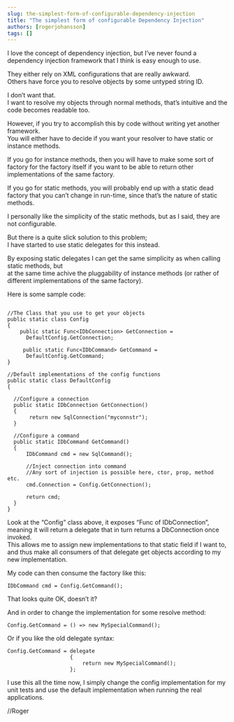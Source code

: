 ```yaml
---
slug: the-simplest-form-of-configurable-dependency-injection
title: "The simplest form of configurable Dependency Injection"
authors: [rogerjohansson]
tags: []
---
```

I love the concept of dependency injection, but I’ve never found a dependency injection framework that I think is easy enough to use.

<!-- truncate -->

They either rely on XML configurations that are really awkward.  
Others have force you to resolve objects by some untyped string ID.

I don’t want that.  
I want to resolve my objects through normal methods, that’s intuitive and the code becomes readable too.

However, if you try to accomplish this by code without writing yet another framework.  
You will either have to decide if you want your resolver to have static or instance methods.

If you go for instance methods, then you will have to make some sort of factory for the factory itself if you want to be able to return other implementations of the same factory.

If you go for static methods, you will probably end up with a static dead factory that you can’t change in run-time, since that’s the nature of static methods.

I personally like the simplicity of the static methods, but as I said, they are not configurable.

But there is a quite slick solution to this problem;  
I have started to use static delegates for this instead.

By exposing static delegates I can get the same simplicity as when calling static methods, but  
at the same time achive the pluggability of instance methods (or rather of different implementations of the same factory).

Here is some sample code:

```

//The Class that you use to get your objects
public static class Config
{
    public static Func<IDbConnection> GetConnection = 
      DefaultConfig.GetConnection;

     public static Func<IDbCommand> GetCommand = 
      DefaultConfig.GetCommand;
}

//Default implementations of the config functions
public static class DefaultConfig
{

  //Configure a connection
  public static IDbConnection GetConnection()
  {
       return new SqlConnection("myconnstr");
  }

  //Configure a command
  public static IDbCommand GetCommand()
  {
      IDbCommand cmd = new SqlCommand();
    
      //Inject connection into command
      //Any sort of injection is possible here, ctor, prop, method etc.
      cmd.Connection = Config.GetConnection();

      return cmd;
  }
}
```

Look at the “Config” class above, it exposes “Func of IDbConnection”, meaning it will return a delegate that in turn returns a DbConnection once invoked.  
This allows me to assign new implementations to that static field if I want to, and thus make all consumers of that delegate get objects according to my new implementation.

My code can then consume the factory like this:

```
IDbCommand cmd = Config.GetCommand();
```

That looks quite OK, doesn’t it?

And in order to change the implementation for some resolve method:

```
Config.GetCommand = () => new MySpecialCommand();
```

Or if you like the old delegate syntax:

```
Config.GetCommand = delegate
                    {
                        return new MySpecialCommand();
                    };
```

I use this all the time now, I simply change the config implementation for my unit tests and use the default implementation when running the real applications.

//Roger
